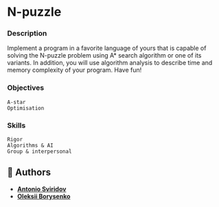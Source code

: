 # N-puzzle
### Description
Implement a program in a favorite language of yours that is capable of solving the N-puzzle problem using A* search algorithm or one of its variants. In addition, you will use algorithm analysis to describe time and memory complexity of your program. Have fun!
### Objectives
```
A-star 
Optimisation
```
### Skills
```
Rigor 
Algorithms & AI 
Group & interpersonal 
```
## :muscle: Authors
* [**Antonio Sviridov**](https://github.com/liderako/)
* [**Oleksii Borysenko**](https://github.com/oborys)
